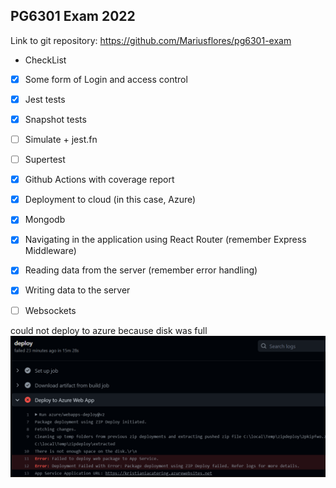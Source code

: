 ## PG6301 Exam 2022


Link to git repository: https://github.com/Mariusflores/pg6301-exam




 * CheckList
* [x] Some form of Login and access control
* [x] Jest tests
* [x] Snapshot tests
* [ ] Simulate + jest.fn
* [ ] Supertest
* [x] Github Actions with coverage report
* [x] Deployment to cloud (in this case, Azure)
* [x] Mongodb
* [x] Navigating in the application using React Router (remember Express Middleware)
* [x] Reading data from the server (remember error handling)
* [x] Writing data to the server
* [ ] Websockets


could not deploy to azure because disk was full
![Database diagram](images/img.png)
